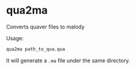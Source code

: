 # qua2ma

Converts quaver files to malody

Usage:
```sh
qua2ma path_to_qua.qua
```
It will generate a `.ma` file under the same directory.